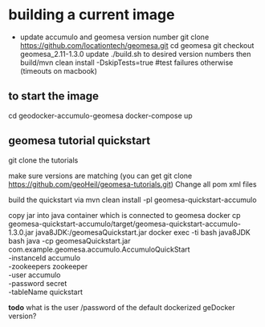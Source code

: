 # building a current image

- update accumulo and geomesa version number
git clone https://github.com/locationtech/geomesa.git
cd geomesa
git checkout geomesa_2.11-1.3.0
update ./build.sh to desired version numbers then
build/mvn clean install -DskipTests=true #test failures otherwise (timeouts on macbook)

## to start the image

cd geodocker-accumulo-geomesa
docker-compose up

## geomesa tutorial quickstart

git clone the tutorials

make sure versions are matching (you can get git clone https://github.com/geoHeil/geomesa-tutorials.git)
Change all pom xml files

build the quickstart via
mvn clean install -pl geomesa-quickstart-accumulo

copy jar into java container which is connected to geomesa
docker cp geomesa-quickstart-accumulo/target/geomesa-quickstart-accumulo-1.3.0.jar java8JDK:/geomesaQuickstart.jar
docker exec -ti bash java8JDK bash
java -cp geomesaQuickstart.jar \
  com.example.geomesa.accumulo.AccumuloQuickStart \
  -instanceId accumulo \
  -zookeepers zookeeper \
  -user accumulo \
  -password secret \
  -tableName quickstart

  **todo**
  what is the user /password of the default dockerized geDocker version?